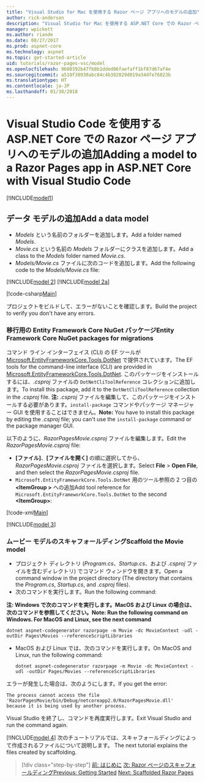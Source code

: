 ```yaml
---
title: "Visual Studio for Mac を使用する Razor ページ アプリへのモデルの追加"
author: rick-anderson
description: "Visual Studio for Mac を使用する ASP.NET Core での Razor ページ アプリへのモデルの追加"
manager: wpickett
ms.author: riande
ms.date: 08/27/2017
ms.prod: aspnet-core
ms.technology: aspnet
ms.topic: get-started-article
uid: tutorials/razor-pages-vsc/model
ms.openlocfilehash: 9600392b47fb8b1dded06faefaff1bf87d67af4e
ms.sourcegitcommit: a510f38930abc84c4b302029d019a34dfe76823b
ms.translationtype: HT
ms.contentlocale: ja-JP
ms.lasthandoff: 01/30/2018
---
```

# <a name="adding-a-model-to-a-razor-pages-app-in-aspnet-core-with-visual-studio-code"></a><span data-ttu-id="bc73e-103">Visual Studio Code を使用する ASP.NET Core での Razor ページ アプリへのモデルの追加</span><span class="sxs-lookup"><span data-stu-id="bc73e-103">Adding a model to a Razor Pages app in ASP.NET Core with Visual Studio Code</span></span>

[!INCLUDE[model1](../../includes/RP/model1.md)]

## <a name="add-a-data-model"></a><span data-ttu-id="bc73e-104">データ モデルの追加</span><span class="sxs-lookup"><span data-stu-id="bc73e-104">Add a data model</span></span>

* <span data-ttu-id="bc73e-105">*Models* という名前のフォルダーを追加します。</span><span class="sxs-lookup"><span data-stu-id="bc73e-105">Add a folder named *Models*.</span></span>
* <span data-ttu-id="bc73e-106">*Movie.cs* という名前の *Models* フォルダーにクラスを追加します。</span><span class="sxs-lookup"><span data-stu-id="bc73e-106">Add a class to the *Models* folder named *Movie.cs*.</span></span>
* <span data-ttu-id="bc73e-107">*Models/Movie.cs* ファイルに次のコードを追加します。</span><span class="sxs-lookup"><span data-stu-id="bc73e-107">Add the following code to the *Models/Movie.cs* file:</span></span>

[!INCLUDE[model 2](../../includes/RP/model2.md)]
[!INCLUDE[model 2a](../../includes/RP/model2a.md)]

[!code-csharp[Main](../../tutorials/razor-pages/razor-pages-start/sample/RazorPagesMovie/Startup.cs?name=snippet_ConfigureServices2&highlight=3-6)]

<span data-ttu-id="bc73e-108">プロジェクトをビルドして、エラーがないことを確認します。</span><span class="sxs-lookup"><span data-stu-id="bc73e-108">Build the project to verify you don't have any errors.</span></span>

### <a name="entity-framework-core-nuget-packages-for-migrations"></a><span data-ttu-id="bc73e-109">移行用の Entity Framework Core NuGet パッケージ</span><span class="sxs-lookup"><span data-stu-id="bc73e-109">Entity Framework Core NuGet packages for migrations</span></span>

<span data-ttu-id="bc73e-110">コマンド ライン インターフェイス (CLI) の EF ツールが [Microsoft.EntityFrameworkCore.Tools.DotNet](https://www.nuget.org/packages/Microsoft.EntityFrameworkCore.Tools.DotNet) で提供されています。</span><span class="sxs-lookup"><span data-stu-id="bc73e-110">The EF tools for the command-line interface (CLI) are provided in [Microsoft.EntityFrameworkCore.Tools.DotNet](https://www.nuget.org/packages/Microsoft.EntityFrameworkCore.Tools.DotNet).</span></span> <span data-ttu-id="bc73e-111">このパッケージをインストールするには、*.csproj* ファイルの `DotNetCliToolReference` コレクションに追加します。</span><span class="sxs-lookup"><span data-stu-id="bc73e-111">To install this package, add it to the `DotNetCliToolReference` collection in the *.csproj* file.</span></span> <span data-ttu-id="bc73e-112">**注:** *.csproj* ファイルを編集して、このパッケージをインストールする必要があります。`install-package` コマンドやパッケージ マネージャー GUI を使用することはできません。</span><span class="sxs-lookup"><span data-stu-id="bc73e-112">**Note:** You have to install this package by editing the *.csproj* file; you can't use the `install-package` command or the package manager GUI.</span></span>

<span data-ttu-id="bc73e-113">以下のように、*RazorPagesMovie.csproj* ファイルを編集します。</span><span class="sxs-lookup"><span data-stu-id="bc73e-113">Edit the *RazorPagesMovie.csproj* file:</span></span>

* <span data-ttu-id="bc73e-114">**[ファイル]**、**[ファイルを開く]** の順に選択してから、*RazorPagesMovie.csproj* ファイルを選択します。</span><span class="sxs-lookup"><span data-stu-id="bc73e-114">Select **File** > **Open File**, and then select the *RazorPagesMovie.csproj* file.</span></span>
* <span data-ttu-id="bc73e-115">`Microsoft.EntityFrameworkCore.Tools.DotNet` 用のツール参照の 2 つ目の **\<ItemGroup >** への追加</span><span class="sxs-lookup"><span data-stu-id="bc73e-115">Add tool reference for `Microsoft.EntityFrameworkCore.Tools.DotNet` to the second **\<ItemGroup>**:</span></span>

[!code-xml[Main](../../tutorials/razor-pages/razor-pages-start/snapshot_cli_sample/RazorPagesMovie/RazorPagesMovie.cli.csproj)]

[!INCLUDE[model 3](../../includes/RP/model3.md)]

<a name="scaffold"></a>
### <a name="scaffold-the-movie-model"></a><span data-ttu-id="bc73e-116">ムービー モデルのスキャフォールディング</span><span class="sxs-lookup"><span data-stu-id="bc73e-116">Scaffold the Movie model</span></span>

* <span data-ttu-id="bc73e-117">プロジェクト ディレクトリ (*Program.cs*、*Startup.cs*、および *.csproj* ファイルを含むディレクトリ) でコマンド ウィンドウを開きます。</span><span class="sxs-lookup"><span data-stu-id="bc73e-117">Open a command window in the project directory (The directory that contains the *Program.cs*, *Startup.cs*, and *.csproj* files).</span></span>
* <span data-ttu-id="bc73e-118">次のコマンドを実行します。</span><span class="sxs-lookup"><span data-stu-id="bc73e-118">Run the following command:</span></span>

<span data-ttu-id="bc73e-119">**注: Windows で次のコマンドを実行します。MacOS および Linux の場合は、次のコマンドを参照してください。**</span><span class="sxs-lookup"><span data-stu-id="bc73e-119">**Note: Run the following command on Windows. For MacOS and Linux, see the next command**</span></span>

  ```console
  dotnet aspnet-codegenerator razorpage -m Movie -dc MovieContext -udl -outDir Pages\Movies --referenceScriptLibraries
  ```

* <span data-ttu-id="bc73e-120">MacOS および Linux では、次のコマンドを実行します。</span><span class="sxs-lookup"><span data-stu-id="bc73e-120">On MacOS and Linux, run the following command:</span></span>

  ```console
  dotnet aspnet-codegenerator razorpage -m Movie -dc MovieContext -udl -outDir Pages/Movies --referenceScriptLibraries
  ```

<span data-ttu-id="bc73e-121">エラーが発生した場合は、次のようにします。</span><span class="sxs-lookup"><span data-stu-id="bc73e-121">If you get the error:</span></span>
  ```
  The process cannot access the file 
 'RazorPagesMovie/bin/Debug/netcoreapp2.0/RazorPagesMovie.dll' 
  because it is being used by another process.
  ```

<span data-ttu-id="bc73e-122">Visual Studio を終了し、コマンドを再度実行します。</span><span class="sxs-lookup"><span data-stu-id="bc73e-122">Exit Visual Studio and run the command again.</span></span>

[!INCLUDE[model 4](../../includes/RP/model4.md)]<span data-ttu-id="bc73e-123"> 次のチュートリアルでは、スキャフォールディングによって作成されるファイルについて説明します。</span><span class="sxs-lookup"><span data-stu-id="bc73e-123"> The next tutorial explains the files created by scaffolding.</span></span>

>[!div class="step-by-step"]
<span data-ttu-id="bc73e-124">[前: はじめに](xref:tutorials/razor-pages-vsc/razor-pages-start)
[次: Razor ページのスキャフォールディング](xref:tutorials/razor-pages-vsc/page)</span><span class="sxs-lookup"><span data-stu-id="bc73e-124">[Previous: Getting Started](xref:tutorials/razor-pages-vsc/razor-pages-start)
[Next: Scaffolded Razor Pages](xref:tutorials/razor-pages-vsc/page)</span></span>
